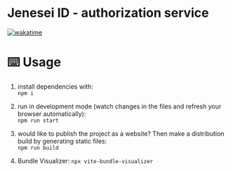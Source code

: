 # Jenesei ID - authorization service

[![wakatime](https://wakatime.com/badge/user/7f9aaba0-b5dd-4e0d-9f70-cd2b6ba680d1/project/018cb0c8-9aa9-4f16-ae33-d4c1cb2629d5.svg)](https://wakatime.com/badge/user/7f9aaba0-b5dd-4e0d-9f70-cd2b6ba680d1/project/018cb0c8-9aa9-4f16-ae33-d4c1cb2629d5)

# ⌨️ Usage

1. install dependencies with:  
`npm i`

2. run in development mode (watch changes in the files and refresh your browser automatically):  
`npm run start`

1. would like to publish the project as a website? Then make a distribution build by generating static files:  
`npm run build`

1. Bundle Visualizer:
`npx vite-bundle-visualizer`